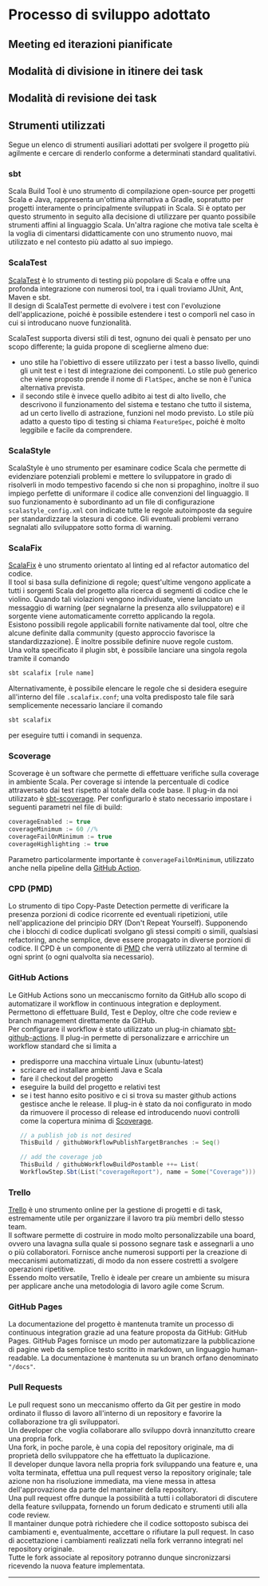 # Processo di sviluppo adottato

## Meeting ed iterazioni pianificate

## Modalità di divisione in itinere dei task

## Modalità di revisione dei task

## Strumenti utilizzati

Segue un elenco di strumenti ausiliari adottati per svolgere il progetto più agilmente e cercare di renderlo conforme a
determinati standard qualitativi.

### sbt

Scala Build Tool è uno strumento di compilazione open-source per progetti Scala e Java, rappresenta un'ottima
alternativa a Gradle, sopratutto per progetti interamente o principalmente sviluppati in Scala. Si è optato per questo
strumento in seguito alla decisione di utilizzare per quanto possibile strumenti affini al linguaggio Scala. Un'altra
ragione che motiva tale scelta è la voglia di cimentarsi didatticamente con uno strumento nuovo, mai utilizzato e nel
contesto più adatto al suo impiego.

### ScalaTest

[ScalaTest](https://www.scalatest.org/) è lo strumento di testing più popolare di Scala e offre una profonda integrazione con numerosi tool, tra i quali troviamo JUnit, Ant, Maven e sbt.  
Il design di ScalaTest permette di evolvere i test con l'evoluzione dell'applicazione, poiché è possibile estendere i test o comporli nel caso in cui si introducano nuove funzionalità.  

ScalaTest supporta diversi stili di test, ognuno dei quali è pensato per uno scopo differente; la guida propone di sceglierne almeno due:
- uno stile ha l'obiettivo di essere utilizzato per i test a basso livello, quindi gli unit test e i test di integrazione dei componenti. Lo stile può generico che viene proposto prende il nome di ``FlatSpec``, anche se non è l'unica alternativa prevista.
- il secondo stile è invece quello adibito ai test di alto livello, che descrivono il funzionamento del sistema e testano che tutto il sistema, ad un certo livello di astrazione, funzioni nel modo previsto. Lo stile più adatto a questo tipo di testing si chiama ``FeatureSpec``, poiché è molto leggibile e facile da comprendere.

### ScalaStyle

ScalaStyle è uno strumento per esaminare codice Scala che permette di evidenziare potenziali problemi e mettere lo
sviluppatore in grado di risolverli in modo tempestivo facendo si che non si propaghino, inoltre il suo impiego perfette
di uniformare il codice alle convenzioni del linguaggio. Il suo funzionamento è subordinanto ad un file di
configurazione ``scalastyle_config.xml`` con indicate tutte le regole autoimposte da seguire per standardizzare la
stesura di codice. Gli eventuali problemi verrano segnalati allo sviluppatore sotto forma di warning.

### ScalaFix
[ScalaFix](https://github.com/scalacenter/scalafix) è uno strumento orientato al linting ed al refactor automatico del codice.\
Il tool si basa sulla definizione di regole; quest'ultime vengono applicate a tutti i sorgenti Scala del progetto alla ricerca di segmenti di codice che le violino. Quando tali violazioni vengono individuate, viene lanciato un messaggio di warning (per segnalarne la presenza allo sviluppatore) e il sorgente viene automaticamente corretto applicando la regola.\
Esistono possibili regole applicabili fornite nativamente dal tool, oltre che alcune definite dalla community (questo approccio favorisce la standardizzazione). È inoltre possibile definire nuove regole custom.\
Una volta specificato il plugin sbt, è possibile lanciare una singola regola tramite il comando 
  ```bash
sbt scalafix [rule name]
  ```
Alternativamente, è possibile elencare le regole che si desidera eseguire all'interno del file ``.scalafix.conf``; una volta predisposto tale file sarà semplicemente necessario lanciare il comando
  ```bash
sbt scalafix
  ```
per eseguire tutti i comandi in sequenza.

### Scoverage

Scoverage è un software che permette di effettuare verifiche sulla coverage in ambiente Scala. Per coverage si intende
la percentuale di codice attraversato dai test rispetto al totale della code base. Il plug-in da noi utilizzato
è [sbt-scoverage](https://github.com/scoverage/sbt-scoverage). Per configurarlo è stato necessario impostare i seguenti
parametri nel file di build:

  ```scala
coverageEnabled := true
coverageMinimum := 60 //%
coverageFailOnMinimum := true
coverageHighlighting := true
  ```

Parametro particolarmente importante è ``converageFailOnMinimum``, utilizzato anche nella pipeline della
[GitHub Action](#github-actions).

### CPD (PMD)

Lo strumento di tipo Copy-Paste Detection permette di verificare la presenza porzioni di codice ricorrente ed eventuali
ripetizioni, utile nell'applicazione del principio DRY (Don't Repeat Yourself). Supponendo che i blocchi di codice
duplicati svolgano gli stessi compiti o simili, qualsiasi refactoring, anche semplice, deve essere propagato in diverse
porzioni di codice. Il CPD è un componente di [PMD](https://pmd.github.io/latest/pmd_userdocs_cpd.html) che verrà
utilizzato al termine di ogni sprint (o ogni qualvolta sia necessario).

### GitHub Actions

Le GitHub Actions sono un meccaniscmo fornito da GitHub allo scopo di automatizare il workflow in continuous integration
e deployment. Permettono di effettuare Build, Test e Deploy, oltre che code review e branch management direttamente da
GitHub.  
Per configurare il workflow è stato utilizzato un plug-in chiamato
[sbt-github-actions](https://github.com/djspiewak/sbt-github-actions). Il plug-in permette di personalizzare e
arricchire un workflow standard che si limita a

- predisporre una macchina virtuale Linux (ubuntu-latest)
- scricare ed installare ambienti Java e Scala
- fare il checkout del progetto
- eseguire la build del progetto e relativi test
- se i test hanno esito positivo e ci si trova su master github actions gestisce anche le release. Il plug-in è stato da
  noi configurato in modo da rimuovere il processo di release ed introducendo nuovi controlli come la copertura minima
  di [Scoverage](#scoverage).
  ```scala
  // a publish job is not desired  
  ThisBuild / githubWorkflowPublishTargetBranches := Seq()

  // add the coverage job
  ThisBuild / githubWorkflowBuildPostamble ++= List(
  WorkflowStep.Sbt(List("coverageReport"), name = Some("Coverage")))
  ```

### Trello
[Trello](https://trello.com/it) è uno strumento online per la gestione di progetti e di task, estremamente utile per organizzare il lavoro tra più membri dello stesso team.  
Il software permette di costruire in modo molto personalizzabile una board, ovvero una lavagna sulla quale si possono segnare task e assegnarli a uno o più collaboratori. Fornisce anche numerosi supporti per la creazione di meccanismi automatizzati, di modo da non essere costretti a svolgere operazioni ripetitive.  
Essendo molto versatile, Trello è ideale per creare un ambiente su misura per applicare anche una metodologia di lavoro agile come Scrum.

### GitHub Pages

La documentazione del progetto è mantenuta tramite un processo di continuous integration grazie ad una feature proposta
da GitHub: GitHub Pages. GitHub Pages fornisce un modo per automatizzare la pubblicazione di pagine web da semplice
testo scritto in markdown, un linguaggio human-readable. La documentazione è mantenuta su un branch orfano denominato
``"/docs"``.

### Pull Requests

Le pull request sono un meccanismo offerto da Git per gestire in modo ordinato il flusso di lavoro all'interno di un repository e favorire la collaborazione tra gli sviluppatori.  
Un developer che voglia collaborare allo sviluppo dovrà innanzitutto creare una propria fork.  
Una fork, in poche parole, è una copia del repository originale, ma di proprietà dello sviluppatore che ha effettuato la duplicazione.  
Il developer dunque lavora nella propria fork sviluppando una feature e, una volta terminata, effettua una pull request verso la repository originale; tale azione non ha risoluzione immediata, ma viene messa in attesa dell'approvazione da parte del mantainer della repository.  
Una pull request offre dunque la possibilità a tutti i collaboratori di discutere della feature sviluppata, fornendo un forum dedicato e strumenti utili alla code review.  
Il mantainer dunque potrà richiedere che il codice sottoposto subisca dei cambiamenti e, eventualmente, accettare o rifiutare la pull request.
In caso di accettazione i cambiamenti realizzati nella fork verranno integrati nel repository originale.  
Tutte le fork associate al repository potranno dunque sincronizzarsi ricevendo la nuova feature implementata.

---